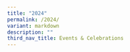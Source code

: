 ```yaml
---
title: "2024"
permalink: /2024/
variant: markdown
description: ""
third_nav_title: Events & Celebrations
---
```

<p></p>